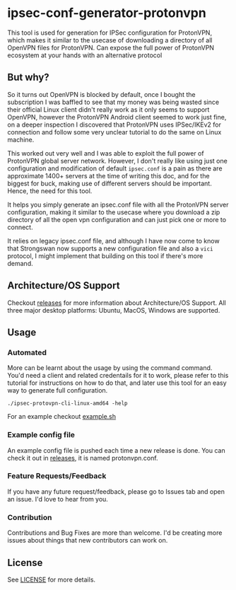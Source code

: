 # ipsec-conf-generator-protonvpn


This tool is used for generation for IPSec configuration for ProtonVPN, which makes it similar to the usecase of downloading a directory of all OpenVPN files for ProtonVPN. Can expose the full power of ProtonVPN ecosystem at your hands with an alternative protocol

## But why?

So it turns out OpenVPN is blocked by default, once I bought the subscription I was 
baffled to see that my money was being wasted since their official Linux client didn't really work as it only seems to support OpenVPN, however the ProtonVPN Android client seemed to work just fine, on a deeper inspection I discovered that ProtonVPN uses IPSec/IKEv2 for connection and follow some very unclear tutorial to do the same on Linux machine.

This worked out very well and I was able to exploit the full power of ProtonVPN global server network. However, I don't really like using just one configuration and modification of default `ipsec.conf` is a pain as there are approximate 1400+ servers at the time of writing this doc, and for the biggest for buck, making use of different servers should be important. Hence, the need for this tool.

It helps you simply generate an ipsec.conf file with all the ProtonVPN server configuration, making it similar to the usecase where you download a zip directory of all the open vpn configuration and can just pick one or more to connect. 


It relies on legacy ipsec.conf file, and although I have now come to know that Strongswan now supports a new configuration file and also a `vici` protocol, I might implement that building on this tool if there's more demand.

## Architecture/OS Support

Checkout [releases](/releases/latest) for more information about Architecture/OS Support. All three major desktop platforms: Ubuntu, MacOS, Windows are supported.

## Usage


### Automated 

More can be learnt about the usage by using the command command. You'd need a client and related credentails for it to work, please refer to this tutorial for instructions on how to do that, and later use this tool for an easy way to generate full configuration.

`./ipsec-protovpn-cli-linux-amd64 -help`

For an example checkout [example.sh](./example.sh)

### Example config file

An example config file is pushed each time a new release is done. You can check it out in [releases](/releases/latest), it is named protonvpn.conf.


### Feature Requests/Feedback   

If you have any future request/feedback, please go to Issues tab and open an issue. I'd love to hear from you.

### Contribution

Contributions and Bug Fixes are more than welcome. I'd be creating more issues about things that new contributors can work on.


## License

See [LICENSE](./LICENSE) for more details.